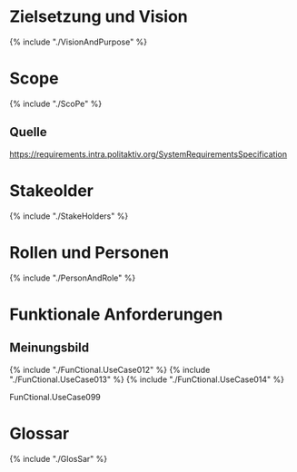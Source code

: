 
# Zielsetzung und Vision
{% include "./VisionAndPurpose" %}


# Scope
{% include "./ScoPe" %}

## Quelle
https://requirements.intra.politaktiv.org/SystemRequirementsSpecification


# Stakeolder
{% include "./StakeHolders" %}


# Rollen und Personen
{% include "./PersonAndRole" %}


# Funktionale Anforderungen

## Meinungsbild
{% include "./FunCtional.UseCase012" %}
{% include "./FunCtional.UseCase013" %}
{% include "./FunCtional.UseCase014" %}

FunCtional.UseCase099


# Glossar
{% include "./GlosSar" %}